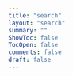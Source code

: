 ```yaml
---
title: "search"
layout: "search"
summary: ""
ShowToc: false
TocOpen: false
comments: false
draft: false
---
```


